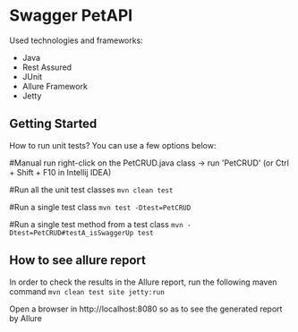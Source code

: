 # Swagger PetAPI

Used technologies and frameworks:
- Java
- Rest Assured
- JUnit
- Allure Framework
- Jetty

## Getting Started

How to run unit tests? You can use a few options below:

#Manual run
right-click on the PetCRUD.java class -> run 'PetCRUD' (or Ctrl + Shift + F10 in Intellij IDEA)

#Run all the unit test classes
```mvn clean test```

#Run a single test class
```mvn test -Dtest=PetCRUD```

#Run a single test method from a test class
```mvn -Dtest=PetCRUD#testA_isSwaggerUp test```


## How to see allure report

In order to check the results in the Allure report, run the following maven command
```mvn clean test site jetty:run```

Open a browser in http://localhost:8080 so as to see the generated report by Allure
